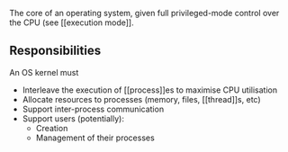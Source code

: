 The core of an operating system, given full privileged-mode control over the CPU (see [[execution mode]].

## Responsibilities

An OS kernel must
- Interleave the execution of [[process]]es to maximise CPU utilisation
- Allocate resources to processes (memory, files, [[thread]]s, etc)
- Support inter-process communication
- Support users (potentially):
	- Creation
	- Management of their processes